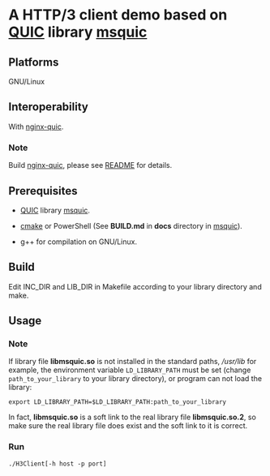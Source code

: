 # A HTTP/3 client demo based on [QUIC](https://quicwg.org) library [msquic](https://github.com/microsoft/msquic)

## Platforms

GNU/Linux

## Interoperability

With [nginx-quic](https://hg.nginx.org/nginx-quic).

### Note

Build [nginx-quic](https://hg.nginx.org/nginx-quic), please see [README](https://quic.nginx.org/README) for details.

## Prerequisites

* [QUIC](https://quicwg.org) library [msquic](https://github.com/microsoft/msquic).

* [cmake](https://cmake.org) or PowerShell (See **BUILD.md** in **docs** directory in [msquic](https://github.com/microsoft/msquic)).

* g++ for compilation on GNU/Linux.

## Build

Edit INC\_DIR and LIB\_DIR in Makefile according to your library directory and make.

## Usage

### Note

If library file **libmsquic.so** is not installed in the standard paths, _/usr/lib_ for example, the environment variable `LD_LIBRARY_PATH` must be set (change `path_to_your_library` to your library directory), or program can not load the library:

    export LD_LIBRARY_PATH=$LD_LIBRARY_PATH:path_to_your_library

In fact, **libmsquic.so** is a soft link to the real library file **libmsquic.so.2**, so make sure the real library file does exist and the soft link to it is correct. 

### Run

    ./H3Client[-h host -p port]

